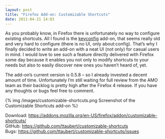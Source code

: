 ```yaml
---
layout: post
title: "Firefox Add-on: Customizable Shortcuts"
date: 2011-04-21 14:03
---
```


As you probably know, in Firefox there is unfortunately no way to configure existing shortcuts. All I found is the [keyconfig](http://forums.mozillazine.org/viewtopic.php?t=72994) add-on, that seems really old and very hard to configure (there is no UI, only about:config). That’s why I finally decided to write an add-on with a neat UI (not only) for casual users in mind. I would love to see such a feature directly delivered with Firefox some day because it enables you not only to modify shortcuts to your needs but also to easily discover new ones you haven’t heard of, yet.

The add-on’s current version is 0.5.8 – so I already invested a decent amount of time. Unfortunately I’m still waiting for full review from the AMO team as their backlog is pretty high after the Firefox 4 release. If you have any thoughts or bugs feel free to comment.

{% img /images/customizable-shortcuts.png Screenshot of the Customizable Shortcuts add-on %}

Download: <https://addons.mozilla.org/en-US/firefox/addon/customizable-shortcuts/>  
GitHub: <https://github.com/ttaubert/customizable-shortcuts>  
Bugs: <https://github.com/ttaubert/customizable-shortcuts/issues>
